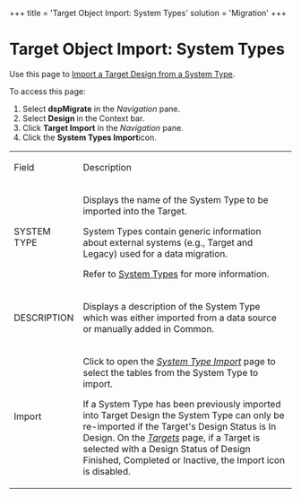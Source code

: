 +++
title = 'Target Object Import: System Types'
solution = 'Migration'
+++

# Target Object Import: System Types

<div class="use">

Use this page to [Import a Target Design from a System
Type](../Use_Cases/Import_from_a_System_Type.htm).

</div>

To access this page:

1.  Select <span style="font-weight: bold;">dspMigrate</span> in the
    <span style="font-style: italic;">Navigation</span> pane.
2.  Select <span style="font-weight: bold;">Design </span>in the Context
    bar.
3.  Click <span style="font-weight: bold;">Target Import</span> in the
    <span style="font-style: italic;">Navigation</span> pane.
4.  Click the <span style="font-weight: bold;">System Types
    Import</span>icon.

<table>
<tbody>
<tr class="odd">
<td><p>Field</p></td>
<td><p>Description</p></td>
</tr>
<tr class="even">
<td><p>SYSTEM TYPE</p></td>
<td><p>Displays the name of the System Type to be imported into the Target.</p>
<p>System Types contain generic information about external systems (e.g., Target and Legacy) used for a data migration.</p>
<p>Refer to <a href="../../../Platform/Common/Use_Cases/System_Types_Overview.htm">System Types</a> for more information.</p></td>
</tr>
<tr class="odd">
<td><p>DESCRIPTION</p></td>
<td><p>Displays a description of the System Type which was either imported from a data source or manually added in Common.</p></td>
</tr>
<tr class="even">
<td><p>Import</p></td>
<td><p>Click to open the <span style="font-style: italic;"><a href="System_Type_Import.htm">System Type Import</a></span> page to select the tables from the System Type to import.</p>
<p>If a System Type has been previously imported into Target Design the System Type can only be re-imported if the Target's Design Status is In Design. On the <span style="font-style: italic;"><a href="Targets_H_Design.htm">Targets</a></span> page, if a Target is selected with a Design Status of Design Finished, Completed or Inactive, the Import icon is disabled.</p></td>
</tr>
</tbody>
</table>
